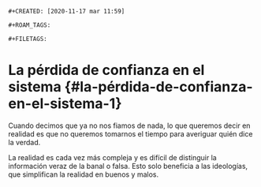 ```{=org}
#+CREATED: [2020-11-17 mar 11:59]
```
```{=org}
#+ROAM_TAGS: 
```
```{=org}
#+FILETAGS: 
```
# La pérdida de confianza en el sistema {#la-pérdida-de-confianza-en-el-sistema-1}

Cuando decimos que ya no nos fiamos de nada, lo que queremos decir en
realidad es que no queremos tomarnos el tiempo para averiguar quién dice
la verdad.

La realidad es cada vez más compleja y es difícil de distinguir la
información veraz de la banal o falsa. Esto solo beneficia a las
ideologías, que simplifican la realidad en buenos y malos.
